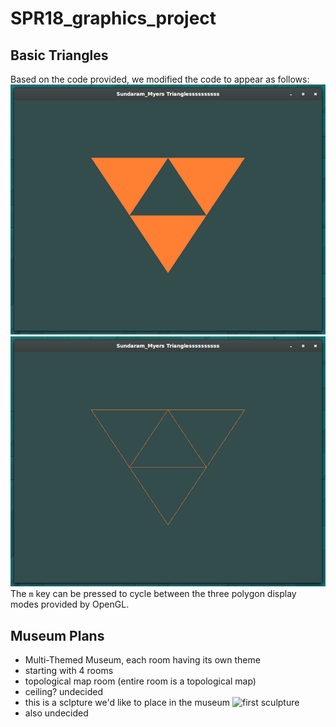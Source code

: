 # SPR18_graphics_project

## Basic Triangles
Based on the code provided, we modified the code to appear as follows:
![Inverted Triforce, with shapes filled](images/full_inv_tri.png)
![Inverted Triforce, with wireform edge](images/wire_inv_tri.png)
The `m` key can be pressed to cycle between the three polygon display modes
provided by OpenGL.

## Museum Plans
* Multi-Themed Museum, each room having its own theme
* starting with 4 rooms
* topological map room (entire room is a topological map)
* ceiling? undecided
* this is a sclpture we'd like to place in the museum 
 ![first sculpture](images/sculpture.png)
* also undecided 
